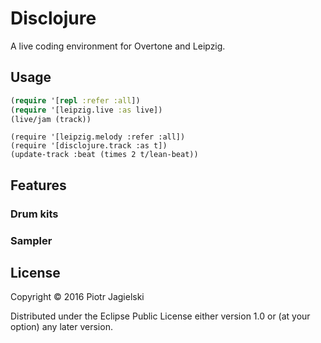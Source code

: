# Disclojure

A live coding environment for Overtone and Leipzig.

## Usage

```clojure
(require '[repl :refer :all])
(require '[leipzig.live :as live])
(live/jam (track))
```

```
(require '[leipzig.melody :refer :all])
(require '[disclojure.track :as t])
(update-track :beat (times 2 t/lean-beat))
```

## Features

### Drum kits

### Sampler

## License

Copyright © 2016 Piotr Jagielski

Distributed under the Eclipse Public License either version 1.0 or (at
your option) any later version.
